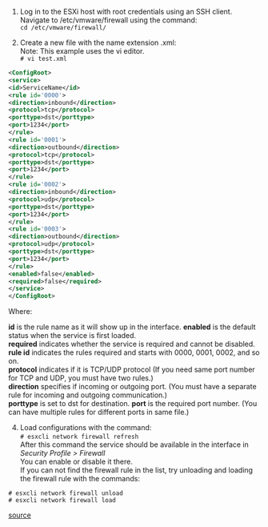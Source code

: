 1. Log in to the ESXi host with root credentials using an SSH client.
Navigate to /etc/vmware/firewall using the command:  
`cd /etc/vmware/firewall/`

2. Create a new file with the name extension .xml:  
Note: This example uses the vi editor.  
`# vi test.xml`

```xml
<ConfigRoot>
<service>
<id>ServiceName</id>
<rule id='0000'>
<direction>inbound</direction>
<protocol>tcp</protocol>
<porttype>dst</porttype>
<port>1234</port>
</rule>
<rule id='0001'>
<direction>outbound</direction>
<protocol>tcp</protocol>
<porttype>dst</porttype>
<port>1234</port>
</rule>
<rule id='0002'>
<direction>inbound</direction>
<protocol>udp</protocol>
<porttype>dst</porttype>
<port>1234</port>
</rule>
<rule id='0003'>
<direction>outbound</direction>
<protocol>udp</protocol>
<porttype>dst</porttype>
<port>1234</port>
</rule>
<enabled>false</enabled>
<required>false</required>
</service>
</ConfigRoot>
```
Where:

**id** is the rule name as it will show up in the interface.
**enabled** is the default status when the service is first loaded.  
**required** indicates whether the service is required and cannot be disabled.  
**rule id** indicates the rules required and starts with 0000, 0001, 0002, and so on.  
**protocol** indicates if it is TCP/UDP protocol (If you need same port number for TCP and UDP, you must have two rules.)  
**direction** specifies if incoming or outgoing port. (You must have a separate rule for incoming and outgoing communication.)  
**porttype** is set to dst for destination.
**port** is the required port number. (You can have multiple rules for different ports in same file.)

4. Load configurations with the command:  
`# esxcli network firewall refresh`  
After this command the service should be available in the interface in *Security Profile > Firewall*  
You can enable or disable it there.  
If you can not find the firewall rule in the list, try unloading and loading the firewall rule with the commands:

`# esxcli network firewall unload`  
`# esxcli network firewall load`  


[source](https://kb.vmware.com/s/article/2005304)  